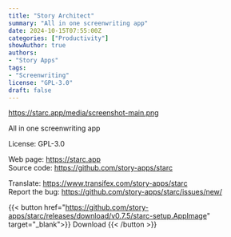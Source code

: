```yaml
---
title: "Story Architect"
summary: "All in one screenwriting app"
date: 2024-10-15T07:55:00Z
categories: ["Productivity"]
showAuthor: true
authors:
- "Story Apps"
tags: 
- "Screenwriting"
license: "GPL-3.0"
draft: false
---
```


https://starc.app/media/screenshot-main.png

All in one screenwriting app

License: GPL-3.0

Web page: <https://starc.app>  
Source code: <https://github.com/story-apps/starc>

Translate: <https://www.transifex.com/story-apps/starc>  
Report the bug: <https://github.com/story-apps/starc/issues/new/>  

{{< button href="https://github.com/story-apps/starc/releases/download/v0.7.5/starc-setup.AppImage" target="_blank">}}
Download
{{< /button >}}